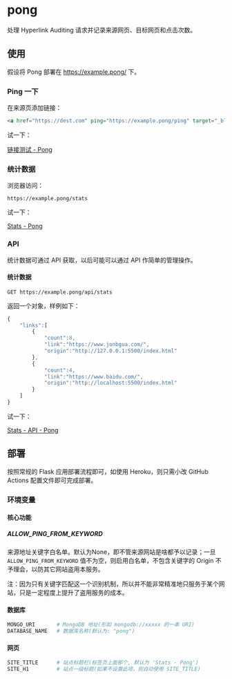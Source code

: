 # pong

处理 Hyperlink Auditing 请求并记录来源网页、目标网页和点击次数。



## 使用

假设将 Pong 部署在 https://example.pong/ 下。

### Ping 一下

在来源页添加链接：

```html
<a href="https://dest.com" ping="https://example.pong/ping" target="_blank">链接文字</a>
```

试一下：

<a href="https://jianggua.github.io/pong-demo/index.html">链接测试 - Pong</a>



### 统计数据

浏览器访问：

```
https://example.pong/stats
```

试一下：

[Stats - Pong](https://pong-demo.herokuapp.com/stats)



### API

统计数据可通过 API 获取，以后可能可以通过 API 作简单的管理操作。

#### 统计数据

```
GET https://example.pong/api/stats
```

返回一个对象，样例如下：

```javascript
{
    "links":[
        {
            "count":8,
            "link":"https://www.jonbgua.com/",
            "origin":"http://127.0.0.1:5500/index.html"
        },
        {
            "count":4,
            "link":"https://www.baidu.com/",
            "origin":"http://localhost:5500/index.html"
        }
    ]
}
```



试一下：

[Stats - API - Pong](https://pong-demo.herokuapp.com/api/stats)



## 部署

按照常规的 Flask 应用部署流程即可，如使用 Heroku，则只需小改 GitHub Actions 配置文件即可完成部署。



### 环境变量

#### 核心功能

##### ALLOW_PING_FROM_KEYWORD

来源地址关键字白名单。默认为None，即不管来源网站是啥都予以记录；一旦 `ALLOW_PING_FROM_KEYWORD` 值不为空，则启用白名单，不包含关键字的 Origin 不予理会，以防其它网站盗用本服务。

注：因为只有关键字匹配这一个识别机制，所以并不能非常精准地只服务于某个网站，只是一定程度上提升了盗用服务的成本。





#### 数据库

```python
MONGO_URI		# MongoDB 地址(形如 mongodb://xxxxx 的一串 URI)
DATABASE_NAME	# 数据库名称(默认为: "pong")
```



#### 网页

```python
SITE_TITLE		# 站点标题栏(标签页上面那个, 默认为 'Stats - Pong')
SITE_H1			# 站点一级标题(如果不设置此项，则自动使用 SITE_TITLE)
```





#### 